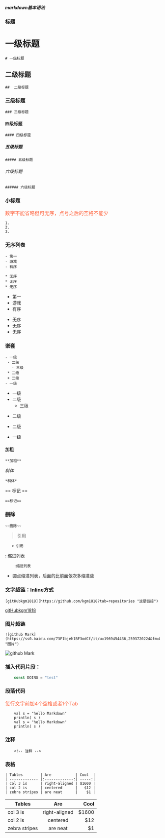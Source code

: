 ##### markdown基本语法

### 标题

# 一级标题
```
# 一级标题
```
##  二级标题
```
##  二级标题
```
### 三级标题
```
### 三级标题
```
#### 四级标题
```
#### 四级标题
```
##### 五级标题
```
##### 五级标题
```
###### 六级标题
```
###### 六级标题
```

### 小标题
  <font color=#ff6743 size=3>数字不能省略但可无序，点号之后的空格不能少</font>

```
1.
2.
3.
```
### 无序列表
```
- 第一
- 游戏
- 有序

* 无序
* 无序
* 无序
```
- 第一
- 游戏
- 有序

* 无序
* 无序
* 无序

### 嵌套
```
- 一级
 - 二级
   - 三级
 * 二级
 + 二级
- 一级
```
- 一级
 - 二级
   - 三级
 * 二级
 + 二级
- 一级
#### **加粗**
```
**加粗**
```
*斜体*
```
*斜体*
```

== 标记 ==
```
==标记==
```
### ~~删除~~
```
~~删除~~
```

> 引用

```
   > 引用
```

: 缩进列表

```
    :缩进列表
```

- 圆点缩进列表，后面的比前面依次多缩进些

### 文字超链：Inline方式
```
[gitHubkgm1818](https://github.com/kgm1818?tab=repositories "这是链接")
```

[gitHubkgm1818](https://github.com/kgm1818?tab=repositories "这是链接")

### 图片超链
```
![github Mark](https://ss0.baidu.com/73F1bjeh1BF3odCf/it/u=1969454436,2593720224&fm=85&s=FF041D638ED6FFB56B14514B0000A0A1 "图片")
```
![github Mark](https://ss0.baidu.com/73F1bjeh1BF3odCf/it/u=1969454436,2593720224&fm=85&s=FF041D638ED6FFB56B14514B0000A0A1 "图片")
### 插入代码片段：
```js
    const DOING = "test"
```
### 段落代码
  <font color=#ff6743 size=3>每行文字前加4个空格或者1个Tab</font>
```
    val s = "hello Markdown"
    println( s )
    val s = "hello Markdown"
    println( s )
```
### 注释
```
    <!-- 注释 -->
```
### 表格
```
| Tables        | Are           | Cool  |
| ------------- |:-------------:| -----:|
| col 3 is      | right-aligned | $1600 |
| col 2 is      | centered      |   $12 |
| zebra stripes | are neat      |    $1 |
```
| Tables        | Are           | Cool  |
| ------------- |:-------------:| -----:|
| col 3 is      | right-aligned | $1600 |
| col 2 is      | centered      |   $12 |
| zebra stripes | are neat      |    $1 |

